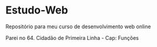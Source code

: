 # Estudo-Web
Repositório para meu curso de desenvolvimento web online

Parei no 64. Cidadão de Primeira Linha - Cap: Funções
